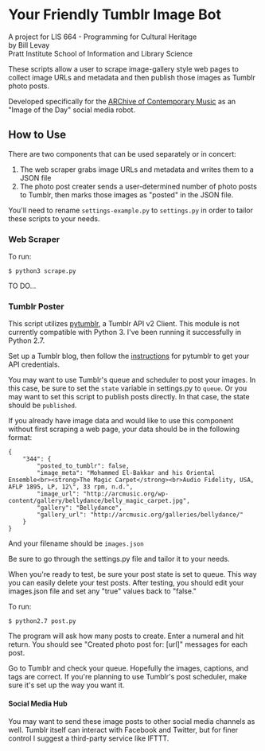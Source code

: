 Your Friendly Tumblr Image Bot
====================
A project for LIS 664 - Programming for Cultural Heritage<br>
by Bill Levay<br>
Pratt Institute School of Information and Library Science

These scripts allow a user to scrape image-gallery style web pages to collect image URLs and metadata and then publish those images as Tumblr photo posts.

Developed specifically for the [ARChive of Contemporary Music](http://arcmusic.org) as an "Image of the Day" social media robot.

## How to Use

There are two components that can be used separately or in concert:
1. The web scraper grabs image URLs and metadata and writes them to a JSON file
2. The photo post creater sends a user-determined number of photo posts to Tumblr, then marks those images as "posted" in the JSON file.

You'll need to rename ```settings-example.py``` to ```settings.py``` in order to tailor these scripts to your needs.

### Web Scraper

To run:
```
$ python3 scrape.py
```

TO DO...

### Tumblr Poster

This script utilizes [pytumblr](https://github.com/tumblr/pytumblr), a Tumblr API v2 Client. This module is not currently compatible with Python 3. I've been running it successfully in Python 2.7. 

Set up a Tumblr blog, then follow the [instructions](https://github.com/tumblr/pytumblr#create-a-client) for pytumblr to get your API credentials.

You may want to use Tumblr's queue and scheduler to post your images. In this case, be sure to set the `state` variable in settings.py to `queue`. Or you may want to set this script to publish posts directly. In that case, the state should be `published`.

If you already have image data and would like to use this component without first scraping a web page, your data should be in the following format:

```
{
    "344": {
        "posted_to_tumblr": false, 
        "image_meta": "Mohammed El-Bakkar and his Oriental Ensemble<br><strong>The Magic Carpet</strong><br>Audio Fidelity, USA, AFLP 1895, LP, 12\", 33 rpm, n.d.", 
        "image_url": "http://arcmusic.org/wp-content/gallery/bellydance/belly_magic_carpet.jpg", 
        "gallery": "Bellydance", 
        "gallery_url": "http://arcmusic.org/galleries/bellydance/"
    }
}
```

And your filename should be `images.json`

Be sure to go through the settings.py file and tailor it to your needs.

When you're ready to test, be sure your post state is set to queue. This way you can easily delete your test posts. After testing, you should edit your images.json file and set any "true" values back to "false."

To run:
```
$ python2.7 post.py
```

The program will ask how many posts to create. Enter a numeral and hit return. You should see "Created photo post for: [url]" messages for each post.

Go to Tumblr and check your queue. Hopefully the images, captions, and tags are correct. If you're planning to use Tumblr's post scheduler, make sure it's set up the way you want it. 

#### Social Media Hub

You may want to send these image posts to other social media channels as well. Tumblr itself can interact with Facebook and Twitter, but for finer control I suggest a third-party service like IFTTT.
